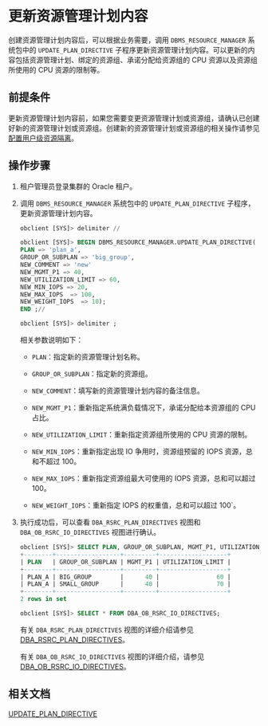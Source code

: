 # 更新资源管理计划内容

创建资源管理计划内容后，可以根据业务需要，调用 `DBMS_RESOURCE_MANAGER` 系统包中的 `UPDATE_PLAN_DIRECTIVE` 子程序更新资源管理计划内容。可以更新的内容包括资源管理计划、绑定的资源组、承诺分配给资源组的 CPU 资源以及资源组所使用的 CPU 资源的限制等。

## 前提条件

更新资源管理计划内容前，如果您需要变更资源管理计划或资源组，请确认已创建好新的资源管理计划或资源组。创建新的资源管理计划或资源组的相关操作请参见 [配置用户级资源隔离](2.resource-isolation-at-user-level-of-oracle-mode.md)。

## 操作步骤

1. 租户管理员登录集群的 Oracle 租户。

2. 调用 `DBMS_RESOURCE_MANAGER` 系统包中的 `UPDATE_PLAN_DIRECTIVE` 子程序，更新资源管理计划内容。

   ```sql
   obclient [SYS]> delimiter //

   obclient [SYS]> BEGIN DBMS_RESOURCE_MANAGER.UPDATE_PLAN_DIRECTIVE(
   PLAN => 'plan_a',
   GROUP_OR_SUBPLAN => 'big_group',
   NEW_COMMENT => 'new'
   NEW_MGMT_P1 => 40,
   NEW_UTILIZATION_LIMIT => 60,
   NEW_MIN_IOPS => 20,
   NEW_MAX_IOPS  => 100,
   NEW_WEIGHT_IOPS  => 10);
   END ;//

   obclient [SYS]> delimiter ;
   ```

   相关参数说明如下：

   * `PLAN`：指定新的资源管理计划名称。

   * `GROUP_OR_SUBPLAN`：指定新的资源组。
  
   * `NEW_COMMENT`：填写新的资源管理计划内容的备注信息。

   * `NEW_MGMT_P1`：重新指定系统满负载情况下，承诺分配给本资源组的 CPU 占比。
  
   * `NEW_UTILIZATION_LIMIT`：重新指定资源组所使用的 CPU 资源的限制。

   * `NEW_MIN_IOPS`：重新指定出现 IO 争用时，资源组预留的 IOPS 资源，总和不超过 100。

   * `NEW_MAX_IOPS`：重新指定资源组最大可使用的 IOPS 资源，总和可以超过 100。

   * `NEW_WEIGHT_IOPS`：重新指定 IOPS 的权重值，总和可以超过 100`。

3. 执行成功后，可以查看 `DBA_RSRC_PLAN_DIRECTIVES` 视图和 `DBA_OB_RSRC_IO_DIRECTIVES` 视图进行确认。

   ```sql
   obclient [SYS]> SELECT PLAN, GROUP_OR_SUBPLAN, MGMT_P1, UTILIZATION_LIMIT FROM DBA_RSRC_PLAN_DIRECTIVES;
   +--------+------------------+---------+-------------------+
   | PLAN   | GROUP_OR_SUBPLAN | MGMT_P1 | UTILIZATION_LIMIT |
   +--------+------------------+---------+-------------------+
   | PLAN_A | BIG_GROUP        |      40 |                60 |
   | PLAN_A | SMALL_GROUP      |      40 |                70 |
   +--------+------------------+---------+-------------------+
   2 rows in set

   obclient [SYS]> SELECT * FROM DBA_OB_RSRC_IO_DIRECTIVES;
   ```

   有关 `DBA_RSRC_PLAN_DIRECTIVES` 视图的详细介绍请参见 [DBA_RSRC_PLAN_DIRECTIVES](../../../../5.system-reference/5.system-view-of-oracle-mode/2.dictionary-view-of-oracle-mode/125.dba_rsrc_plan_directives-of-oracle-mode.md)。

   有关 `DBA_OB_RSRC_IO_DIRECTIVES` 视图的详细介绍，请参见 [DBA_OB_RSRC_IO_DIRECTIVES](新增视图暂时无法添加链接)。

## 相关文档

[UPDATE_PLAN_DIRECTIVE](../../../../4.development-reference/3.pl-reference/3.pl-oracle/14.pl-system-package-oracle/133.dbms-resource-manager-oracle/9.update-plan-directive-oracle.md)
